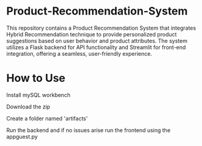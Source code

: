 # Product-Recommendation-System

This repository contains a Product Recommendation System that integrates Hybrid Recommendation technique to provide personalized product suggestions based on user behavior and product attributes. The system utilizes a Flask backend for API functionality and Streamlit for front-end integration, offering a seamless, user-friendly experience.
<h1>How to Use</h1>
<p> Install mySQL workbench</p>
<p>Download the zip</p>
<p>Create a folder named 'artifacts'</p>
<p>Run the backend and if no issues arise run the frontend using the appguest.py</p>
